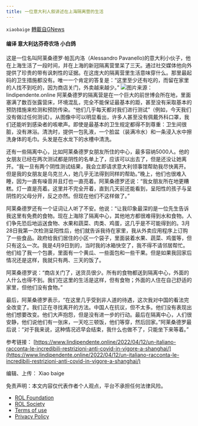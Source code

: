 ```yaml
---
title: 一位意大利人叙讲述在上海隔离营的生活
---
```

`xiaobaige` [轉載自GNews](https://gnews.org/zh-hans/2373601/)

#### 编译 意大利达芬奇农场 小白鸽

这是一位名叫阿莱桑德罗·帕瓦内洛（Alessandro Pavanello)的意大利小伙子，他在上海生活了一段时间，并在上海的新冠隔离营里呆了三天。通过社交媒体他向外提供了珍贵的带有讽刺性的证据。在这庞大的隔离营里生活意味穿什么。那里最起码的卫生措施都没有。唯一一个肯定的答复是：“这里至少还有吃的，而留在家里的人找不到吃的，因为商店关门，外卖越来越少。”
![](https://assets.gnews.org/wp-content/uploads/2022/04/Schermata-2022-04-19-alle-14.05.13.png)图片来源：lindipendente.online
阿莱桑德罗的隔离营是在一个巨大的前世博会所在地，里面塞满了数百张露营床，环境混乱，完全不能保证最基本的距，甚至没有采取基本的预防措施来检测和预防传染。“他们几乎每天都对我们进行测试”（例如，今天我们没有做过任何测试）。从图像中可以明显看出，许多人甚至没有佩戴外科口罩，我们还能听到感染者的咳嗽声。即使是最基本的卫生规定都得不到尊重：卫生间很脏，没有淋浴。清洗时，提供一包乳液，一个脸盆（装满冷水）和一条浸入水中擦洗身体的毛巾。头发是在水龙下的水槽中清洗。

还有一些隔离中心，比如阿莱桑德罗女朋友所住的中心，最多容纳5000人。他的女朋友已经在两次测试都是阴性的名单上了，应该可以出去了，但是还没让她离开。“我一旦有两个阴性测试结果，我会立即请求意大利领事馆帮助我尽快离开。但是我的女朋友是乌克兰人，她几乎无法得到同样的帮助。”晚上，他们也很难入睡，因为一直有噪音并且灯也一直亮着。阿莱桑德罗还说：“我女朋友所在地更糟糕。灯一直是亮着。这里并不完全开着，直到几天前还能看到，呈阳性的孩子与呈阴性的父母分开，反之亦然。但现在他们不这样做了。”

阿莱桑德罗还有一个证词让人听了不安。他说：“让我印象最深的是一位先生告诉我这里有免费的食物。现在上海除了隔离中心，其他地方都很难得到水和食物。人们争先恐后地运送食物、水果和蔬菜、肉类、鸡蛋，这几乎是不可能得到的。3月28日我第一次检测呈阳性后，他们就告诉我待在家里，我从外卖应用程序上订购了一些食品。政府给我们居住的小区一个袋子，里面装着水果、蔬菜、鸡蛋等，但只有这么一次。我是4月9日到的，当时我的冰箱快空了，我不得不请邻居帮忙。他们给了我一个包裹，里面有一个黄瓜、一些面包和一些干果。但是如果我回家后情况还是这样，我就只有两、三天的饭了。

阿莱桑德罗说：“商店关门了，送货员很少。所有的食物都送到隔离中心，外面的人什么也得不到。我们在这里的生活是这样，但有食物；外面的人住在自己舒适的家里，但他们没有食物。”

最后，阿莱桑德罗表示，“在这里几乎受到非人道的待遇，这次我对中国的看法完全改变了。我们正在寻找离开的方法。中国人在抗议，但不太多。他们没有表现出他们想要改变。他们大声抱怨，但是没有进一步的行动。最后在隔离中心，人们很安静，他们说他们有一张床，一天吃三顿饭，他们等穿，然后回家。”阿莱桑德罗最后说：“对于我来说，这种情况迟早会结束，我什么也做不了，只能坐下来等着。”

参考链接：
[https://www.lindipendente.online/2022/04/12/un-italiano-racconta-le-incredibili-restrizioni-anti-covid-in-vigore-a-shanghai/](https://www.lindipendente.online/2022/04/12/un-italiano-racconta-le-incredibili-restrizioni-anti-covid-in-vigore-a-shanghai/)

编辑、上传： Xiao baige

 

免责声明：本文内容仅代表作者个人观点，平台不承担任何法律风险。

- [ROL Foundation](https://rolfoundation.org/)
- [ROL Society](https://rolsociety.org/)
- [Terms of use](https://gnews.org/terms-of-use-3/)
- [Privacy Policy](https://gnews.org/privacy-policy/)
